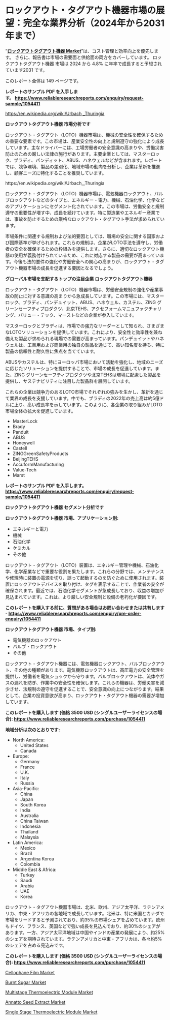 <p><h1>ロックアウト・タグアウト機器市場の展望：完全な業界分析（2024年から2031年まで）</h1></p><p>&ldquo;<strong><a href="https://www.reliableresearchreports.com/lockout-tagout-equipment-r1054411">ロックアウトタグアウト機器 Market</a></strong>&rdquo;は、コスト管理と効率向上を優先します。 さらに、報告書は市場の需要面と供給面の両方をカバーしています。 ロックアウトタグアウト機器 市場は 2024 から 4.8% に年率で成長すると予想されています2031 です。</p>
<p>このレポート全体は 149 ページです。</p>
<p><strong>レポートのサンプル PDF を入手します。&nbsp;<a href="https://www.reliableresearchreports.com/enquiry/request-sample/1054411">https://www.reliableresearchreports.com/enquiry/request-sample/1054411</a></strong></p>
<p><a href="https://en.wikipedia.org/wiki/Urbach,_Thuringia">https://en.wikipedia.org/wiki/Urbach,_Thuringia</a></p>
<p><strong>ロックアウトタグアウト機器 市場分析です</strong></p>
<p><p>ロックアウト・タグアウト（LOTO）機器市場は、機械の安全性を確保するための重要な要素です。この市場は、産業安全性の向上と規制遵守の強化により成長しています。主なドライバーには、工場労働者の安全意識の高まりや、労働災害防止のための厳しい法律の施行があります。主要企業としては、マスターロック、ブラディ、パンディット、ABUS、ハネウェルなどが含まれます。レポートでは、競争環境、製品の差別化、地域市場の動向を分析し、企業は革新を推進し、顧客ニーズに特化することを推奨しています。</p></p>
<p>https://en.wikipedia.org/wiki/Urbach,_Thuringia</p>
<p><p>ロックアウト・タグアウト（LOTO）機器市場は、電気機器ロックアウト、バルブロックアウトなどのタイプと、エネルギー・電力、機械、石油化学、化学などのアプリケーションにセグメント化されています。この市場は、労働安全と規制遵守の重要性が増す中、成長を続けています。特に製造業やエネルギー産業では、事故を防止するための厳格なロックアウト・タグアウト手法が求められています。</p><p>市場条件に関連する規制および法的要因としては、職場の安全に関する国家および国際基準が挙げられます。これらの規制は、企業がLOTO手法を遵守し、労働者の安全を確保するための枠組みを提供します。さらに、適切なロックアウト機器の使用が義務付けられているため、これに対応する製品の需要が高まっています。今後も法的要件の強化や労働安全への関心の高まりが、ロックアウト・タグアウト機器市場の成長を促進する要因となるでしょう。</p></p>
<p><strong>グローバル市場を支配するトップの注目企業 ロックアウトタグアウト機器</strong></p>
<p><p>ロックアウト・タグアウト（LOTO）機器市場は、労働安全規制の強化や産業事故の防止に対する意識の高まりから急成長しています。この市場には、マスターロック、ブラディ、パンデュイット、ABUS、ハネウェル、カステル、ZING グリーンセーフティプロダクツ、北京TEHS、アクセフォームマニュファクチャリング、バリュー・テック、マーストなどの企業が参入しています。</p><p>マスターロックとブラディは、市場での強力なリーダーとして知られ、さまざまなLOTOソリューションを提供しています。これにより、安全性と効率性を兼ね備えた製品が求められる現場での需要が高まっています。パンデュイットやハネウェルは、工業用および商業用の独自の製品を通じて、高い知名度を持ち、特に製品の信頼性と耐久性に焦点を当てています。</p><p>ABUSやカステルは、特にヨーロッパ市場において活動を強化し、地域のニーズに応じたソリューションを提供することで、市場の成長を促進しています。また、ZING グリーンセーフティプロダクツや北京TEHSは環境に配慮した製品を提供し、サステナビリティに注目した製品群を展開しています。</p><p>これらの企業は競争力のあるLOTO市場でそれぞれの強みを生かし、革新を通じて業界の成長を支援しています。中でも、ブラディの2022年の売上高は約5億ドルに上り、高い成長率を示しています。このように、各企業の取り組みがLOTO市場全体の拡大を促進しています。</p></p>
<p><ul><li>MasterLock</li><li>Brady</li><li>Panduit</li><li>ABUS</li><li>Honeywell</li><li>Castell</li><li>ZINGGreenSafetyProducts</li><li>BeijingTEHS</li><li>AccuformManufacturing</li><li>Value-Tech</li><li>Marst</li></ul></p>
<p><strong>レポートのサンプル PDF を入手します。 <a href="https://www.reliableresearchreports.com/enquiry/request-sample/1054411">https://www.reliableresearchreports.com/enquiry/request-sample/1054411</a></strong></p>
<p><strong>ロックアウトタグアウト機器 セグメント分析です</strong></p>
<p><strong>ロックアウトタグアウト機器 市場、アプリケーション別:</strong></p>
<p><ul><li>エネルギーと電力</li><li>機械</li><li>石油化学</li><li>ケミカル</li><li>その他</li></ul></p>
<p><p>ロックアウト・タグアウト（LOTO）装置は、エネルギー管理や機械、石油化学、化学産業などで重要な役割を果たします。これらの分野では、メンテナンスや修理時に装置の電源を切り、誤って起動するのを防ぐために使用されます。装置にロックアウトデバイスを取り付け、タグを表示することで、作業者の安全が確保されます。最近では、石油化学セグメントが急成長しており、収益の増加が見込まれています。これは、より厳しい安全規制と設備の老朽化が要因です。</p></p>
<p><strong>このレポートを購入する前に、質問がある場合はお問い合わせまたは共有します - <a href="https://www.reliableresearchreports.com/enquiry/pre-order-enquiry/1054411">https://www.reliableresearchreports.com/enquiry/pre-order-enquiry/1054411</a></strong></p>
<p><strong>ロックアウトタグアウト機器 市場、タイプ別:</strong></p>
<p><ul><li>電気機器のロックアウト</li><li>バルブ・ロックアウト</li><li>その他</li></ul></p>
<p><p>ロックアウト・タグアウト機器には、電気機器ロックアウト、バルブロックアウト、その他の種類があります。電気機器ロックアウトは、高圧電力の安全管理を提供し、労働者を電気ショックから守ります。バルブロックアウトは、流体やガスの漏れを防ぎ、作業中の安全性を確保します。これらの機器は、労働災害を減少させ、法規制の遵守を促進することで、安全意識の向上につながります。結果として、企業の投資意欲が高まり、ロックアウト・タグアウト機器の需要が増加しています。</p></p>
<p><strong>このレポートを購入します (価格 3500 USD (シングルユーザーライセンスの場合): <a href="https://www.reliableresearchreports.com/purchase/1054411">https://www.reliableresearchreports.com/purchase/1054411</a></strong></p>
<p><strong>地域分析は次のとおりです:</strong></p>
<p><ul>
    <li>
        North America:
        <ul>
            <li>United States</li>
            <li>Canada</li>
        </ul>
    </li>
    <li>
        Europe:
        <ul>
            <li>Germany</li>
            <li>France</li>
            <li>U.K.</li>
            <li>Italy</li>
            <li>Russia</li>
        </ul>
    </li>
    <li>
        Asia-Pacific:
        <ul>
            <li>China</li>
            <li>Japan</li>
            <li>South Korea</li>
            <li>India</li>
            <li>Australia</li>
            <li>China Taiwan</li>
            <li>Indonesia</li>
            <li>Thailand</li>
            <li>Malaysia</li>
        </ul>
    </li>
    <li>
        Latin America:
        <ul>
            <li>Mexico</li>
            <li>Brazil</li>
            <li>Argentina Korea</li>
            <li>Colombia</li>
        </ul>
    </li>
    <li>
        Middle East & Africa:
        <ul>
            <li>Turkey</li>
            <li>Saudi</li>
            <li>Arabia</li>
            <li>UAE</li>
            <li>Korea</li>
        </ul>
    </li>
    </ul></p>
<p><p>ロックアウト・タグアウト機器市場は、北米、欧州、アジア太平洋、ラテンアメリカ、中東・アフリカの各地域で成長しています。北米は、特に米国とカナダで市場をリードすると予測されており、約35%の市場シェアを占めています。欧州もドイツ、フランス、英国などで強い成長を見込んでおり、約30%のシェアがあります。一方、アジア太平洋地域は中国やインドの産業の発展により、約25%のシェアを期待されています。ラテンアメリカと中東・アフリカは、各々約5%のシェアを占める見込みです。</p></p>
<p><strong>このレポートを購入します (価格 3500 USD (シングルユーザーライセンスの場合): <a href="https://www.reliableresearchreports.com/purchase/1054411">https://www.reliableresearchreports.com/purchase/1054411</a></strong></p>
<p><p><a href="https://www.linkedin.com/pulse/cellophane-film-market-forecast-global-trends-analysis-from-nasje?trackingId=qFwxrpdcRNup5tzQtwR64w%3D%3D">Cellophane Film Market</a></p><p><a href="https://issuu.com/reportprime-2/docs/burnt-sugar-market-size-2030.pptx_9452a304a5ce7f">Burnt Sugar Market</a></p><p><a href="https://github.com/globismark/Market-Research-Report-List-5/blob/main/multistage-thermoelectric-module-market.md">Multistage Thermoelectric Module Market</a></p><p><a href="https://issuu.com/reportprime-2/docs/annatto-seed-extract-market-size-20_793633127e516f">Annatto Seed Extract Market</a></p><p><a href="https://github.com/NarcisoFerry/Market-Research-Report-List-1/blob/main/single-stage-thermoelectric-module-market.md">Single Stage Thermoelectric Module Market</a></p></p>